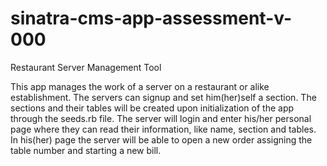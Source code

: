 # sinatra-cms-app-assessment-v-000
Restaurant Server Management Tool

This app manages the work of a server on a restaurant or alike establishment.
The servers can signup and set him(her)self a section.
The sections and their tables will be created upon initialization of the app through the seeds.rb file.
The server will login and enter his/her personal page where they can read their information, like name, section and tables.
In his(her) page the server will be able to open a new order assigning the table number and starting a new bill.
